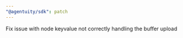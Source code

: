 ```yaml
---
"@agentuity/sdk": patch
---
```


Fix issue with node keyvalue not correctly handling the buffer upload
